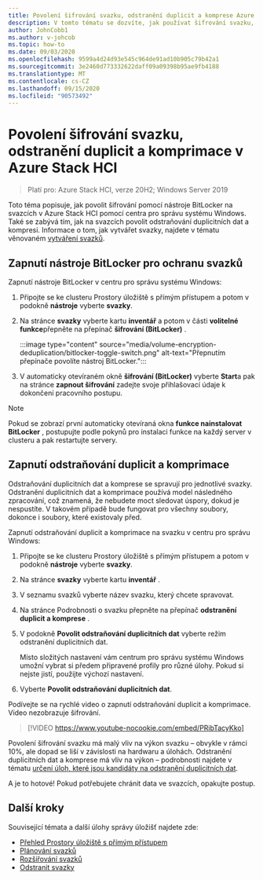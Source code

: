 ```yaml
---
title: Povolení šifrování svazku, odstranění duplicit a komprese Azure Stack HCI
description: V tomto tématu se dozvíte, jak používat šifrování svazku, odstranění duplicit a kompresi v Azure Stack HCI pomocí centra pro správu systému Windows.
author: JohnCobb1
ms.author: v-johcob
ms.topic: how-to
ms.date: 09/03/2020
ms.openlocfilehash: 9599a4d24d93e545c964de91ad10b905c79b42a1
ms.sourcegitcommit: 3e2460d773332622daff09a09398b95ae9fb4188
ms.translationtype: MT
ms.contentlocale: cs-CZ
ms.lasthandoff: 09/15/2020
ms.locfileid: "90573492"
---
```

# <a name="enable-volume-encryption-deduplication-and-compression-in-azure-stack-hci"></a>Povolení šifrování svazku, odstranění duplicit a komprimace v Azure Stack HCI

> Platí pro: Azure Stack HCI, verze 20H2; Windows Server 2019

Toto téma popisuje, jak povolit šifrování pomocí nástroje BitLocker na svazcích v Azure Stack HCI pomocí centra pro správu systému Windows. Také se zabývá tím, jak na svazcích povolit odstraňování duplicitních dat a kompresi. Informace o tom, jak vytvářet svazky, najdete v tématu věnovaném [vytváření svazků](create-volumes.md).

## <a name="turn-on-bitlocker-to-protect-volumes"></a>Zapnutí nástroje BitLocker pro ochranu svazků
Zapnutí nástroje BitLocker v centru pro správu systému Windows:

1. Připojte se ke clusteru Prostory úložiště s přímým přístupem a potom v podokně **nástroje** vyberte **svazky**.
1. Na stránce **svazky** vyberte kartu **inventář** a potom v části **volitelné funkce**přepněte na přepínač **šifrování (BitLocker)** .

    :::image type="content" source="media/volume-encryption-deduplication/bitlocker-toggle-switch.png" alt-text="Přepnutím přepínače povolíte nástroj BitLocker.":::

1. V automaticky otevíraném okně **šifrování (BitLocker)** vyberte **Start**a pak na stránce **zapnout šifrování** zadejte svoje přihlašovací údaje k dokončení pracovního postupu.

>[!NOTE]
   > Pokud se zobrazí první automaticky otevíraná okna **funkce nainstalovat BitLocker** , postupujte podle pokynů pro instalaci funkce na každý server v clusteru a pak restartujte servery.

## <a name="turn-on-deduplication-and-compression"></a>Zapnutí odstraňování duplicit a komprimace
Odstraňování duplicitních dat a komprese se spravují pro jednotlivé svazky. Odstranění duplicitních dat a komprimace používá model následného zpracování, což znamená, že nebudete moct sledovat úspory, dokud je nespustíte. V takovém případě bude fungovat pro všechny soubory, dokonce i soubory, které existovaly před.

Zapnutí odstraňování duplicit a komprimace na svazku v centru pro správu Windows:

1. Připojte se ke clusteru Prostory úložiště s přímým přístupem a potom v podokně **nástroje** vyberte **svazky**.
1. Na stránce **svazky** vyberte kartu **inventář** .
1. V seznamu svazků vyberte název svazku, který chcete spravovat.
1. Na stránce Podrobnosti o svazku přepněte na přepínač **odstranění duplicit a komprese** .
1. V podokně **Povolit odstraňování duplicitních dat** vyberte režim odstranění duplicitních dat.

    Místo složitých nastavení vám centrum pro správu systému Windows umožní vybrat si předem připravené profily pro různé úlohy. Pokud si nejste jistí, použijte výchozí nastavení.

1. Vyberte **Povolit odstraňování duplicitních dat**.

Podívejte se na rychlé video o zapnutí odstraňování duplicit a komprimace. Video nezobrazuje šifrování.

> [!VIDEO https://www.youtube-nocookie.com/embed/PRibTacyKko]

Povolení šifrování svazku má malý vliv na výkon svazku – obvykle v rámci 10%, ale dopad se liší v závislosti na hardwaru a úlohách. Odstranění duplicitních dat a komprese má vliv na výkon – podrobnosti najdete v tématu [určení úloh, které jsou kandidáty na odstranění duplicitních dat](/windows-server/storage/data-deduplication/install-enable#enable-dedup-candidate-workloads).

<!---Add info on greyed out ReFS option? --->

A je to hotové! Pokud potřebujete chránit data ve svazcích, opakujte postup.

## <a name="next-steps"></a>Další kroky
Související témata a další úlohy správy úložišť najdete zde:

- [Přehled Prostory úložiště s přímým přístupem](/windows-server/storage/storage-spaces/storage-spaces-direct-overview)
- [Plánování svazků](../concepts/plan-volumes.md)
- [Rozšiřování svazků](extend-volumes.md)
- [Odstranit svazky](delete-volumes.md)